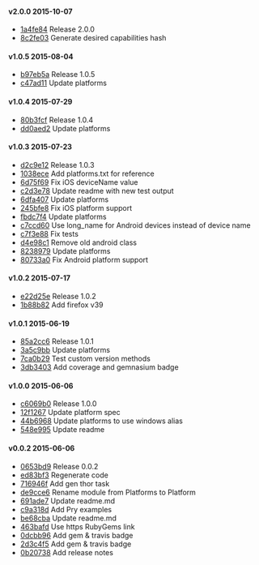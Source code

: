 #### v2.0.0 2015-10-07

- [1a4fe84](https://github.com/bootstraponline/sauce_platforms/commit/1a4fe847c9aeab1eb240257eb69430ca2af01460) Release 2.0.0
- [8c2fe03](https://github.com/bootstraponline/sauce_platforms/commit/8c2fe037cd7400533896f111cf64359230e04d10) Generate desired capabilities hash


#### v1.0.5 2015-08-04

- [b97eb5a](https://github.com/bootstraponline/sauce_platforms/commit/b97eb5a48d43231555eccd141bbdbf5e919df7b7) Release 1.0.5
- [c47ad11](https://github.com/bootstraponline/sauce_platforms/commit/c47ad1131221a6e99728cbf6b110a70ae2e5fc4b) Update platforms


#### v1.0.4 2015-07-29

- [80b3fcf](https://github.com/bootstraponline/sauce_platforms/commit/80b3fcf5f0ac3dfdc0fa7a92c6611cfa8d3b3f3b) Release 1.0.4
- [dd0aed2](https://github.com/bootstraponline/sauce_platforms/commit/dd0aed2efdcc15293ff20c41e486ea02d878b9d2) Update platforms


#### v1.0.3 2015-07-23

- [d2c9e12](https://github.com/bootstraponline/sauce_platforms/commit/d2c9e12375ff23e93da68d5eb9538ed83045e999) Release 1.0.3
- [1038ece](https://github.com/bootstraponline/sauce_platforms/commit/1038ece658db214031f26db119cc803b553da4bc) Add platforms.txt for reference
- [6d75f69](https://github.com/bootstraponline/sauce_platforms/commit/6d75f6966ffed39a6aaa62cc7d661ea788c67ef3) Fix iOS deviceName value
- [c2d3e78](https://github.com/bootstraponline/sauce_platforms/commit/c2d3e78818b2f1bad2a919c528d8c41e59081a45) Update readme with new test output
- [6dfa407](https://github.com/bootstraponline/sauce_platforms/commit/6dfa407ab424edf93f45bc7c7970f5de4873ed4a) Update platforms
- [245bfe8](https://github.com/bootstraponline/sauce_platforms/commit/245bfe899bd75788c4909cd365abad88b49498f7) Fix iOS platform support
- [fbdc7f4](https://github.com/bootstraponline/sauce_platforms/commit/fbdc7f420f2428971dcb7a56b03c368391457a6e) Update platforms
- [c7ccd60](https://github.com/bootstraponline/sauce_platforms/commit/c7ccd6037c1ee40be21762cbc56e2562492a7ec5) Use long_name for Android devices instead of device name
- [c7f3e88](https://github.com/bootstraponline/sauce_platforms/commit/c7f3e88f06185242334d2c6645aa2f5120e1fa49) Fix tests
- [d4e98c1](https://github.com/bootstraponline/sauce_platforms/commit/d4e98c1a2ddda6b501177cc8b8013919db6cf139) Remove old android class
- [8238979](https://github.com/bootstraponline/sauce_platforms/commit/8238979a7506c4d17d84b1fe9825d7453e4671c8) Update platforms
- [80733a0](https://github.com/bootstraponline/sauce_platforms/commit/80733a0576f612edd432260fc23ddb43edaf097c) Fix Android platform support


#### v1.0.2 2015-07-17

- [e22d25e](https://github.com/bootstraponline/sauce_platforms/commit/e22d25e77bed65601d020a71f90b71de0c201c82) Release 1.0.2
- [1b88b82](https://github.com/bootstraponline/sauce_platforms/commit/1b88b824e7366bfa82aa05c11a72df93d9f06e4c) Add firefox v39


#### v1.0.1 2015-06-19

- [85a2cc6](https://github.com/bootstraponline/sauce_platforms/commit/85a2cc64ac1e5d10ac3ccee4b1d42cf5fb06c75f) Release 1.0.1
- [3a5c9bb](https://github.com/bootstraponline/sauce_platforms/commit/3a5c9bb4d4401d428f753f66b3cc7bef02d7b13d) Update platforms
- [7ca0b29](https://github.com/bootstraponline/sauce_platforms/commit/7ca0b293419969e0e7621c02cf8d9bc237564d8c) Test custom version methods
- [3db3403](https://github.com/bootstraponline/sauce_platforms/commit/3db3403f5ab1de521dbf769715e50fe77b781d16) Add coverage and gemnasium badge


#### v1.0.0 2015-06-06

- [c6069b0](https://github.com/bootstraponline/sauce_platforms/commit/c6069b0853cc74fd91bdfe7fb1aa4209419851b2) Release 1.0.0
- [12f1267](https://github.com/bootstraponline/sauce_platforms/commit/12f1267545efc04a8c409bb4c676b08cf0fcd01e) Update platform spec
- [44b6968](https://github.com/bootstraponline/sauce_platforms/commit/44b69687c85feb7c5bc941ccedbd0fc09cbdcfe5) Update platforms to use windows alias
- [548e995](https://github.com/bootstraponline/sauce_platforms/commit/548e995a609be425cd9a73786f4c0d23e256ba25) Update readme


#### v0.0.2 2015-06-06

- [0653bd9](https://github.com/bootstraponline/sauce_platforms/commit/0653bd9dfbd53343c50837bdc5d3dd6809f192ce) Release 0.0.2
- [ed83bf3](https://github.com/bootstraponline/sauce_platforms/commit/ed83bf3fde8b03702a1c97d48749b6e2648ce33a) Regenerate code
- [716946f](https://github.com/bootstraponline/sauce_platforms/commit/716946ff1e797584e916b5c4ef8a1440266059cc) Add gen thor task
- [de9cce6](https://github.com/bootstraponline/sauce_platforms/commit/de9cce64e10bf9eb187b0301c789d08bfa21aea4) Rename module from Platforms to Platform
- [691ade7](https://github.com/bootstraponline/sauce_platforms/commit/691ade7e08b954c395a409de56eab8f2031ee683) Update readme.md
- [c9a318d](https://github.com/bootstraponline/sauce_platforms/commit/c9a318d1d63d9d418036ab9664cd1d6e636c6a25) Add Pry examples
- [be68cba](https://github.com/bootstraponline/sauce_platforms/commit/be68cba08fa394fdff7751fd19a1321836af3e72) Update readme.md
- [463bafd](https://github.com/bootstraponline/sauce_platforms/commit/463bafd1be6274c5e9895c7c35cb18d8bf9cb2eb) Use https RubyGems link
- [0dcbb96](https://github.com/bootstraponline/sauce_platforms/commit/0dcbb96cda8e4d9c18d2b590e51438d88090318f) Add gem & travis badge
- [2d3c4f5](https://github.com/bootstraponline/sauce_platforms/commit/2d3c4f59dc82db9ac8e39a385557a8092a5e992b) Add gem & travis badge
- [0b20738](https://github.com/bootstraponline/sauce_platforms/commit/0b20738cf8bdf7ceff7bdbf85ddfb23f055e323b) Add release notes